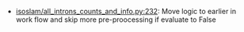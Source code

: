 * [isoslam/all_introns_counts_and_info.py:232](isoslam/all_introns_counts_and_info.py#L232): Move logic to earlier in work flow and skip more pre-proocessing if evaluate to False

